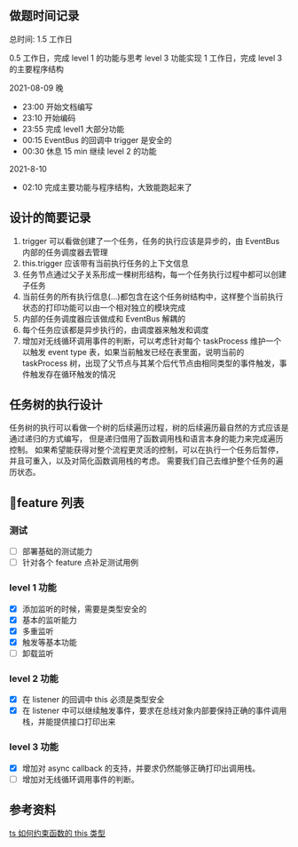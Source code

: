 ## 做题时间记录

总时间: 1.5 工作日

0.5 工作日，完成 level 1 的功能与思考 level 3 功能实现
1 工作日，完成 level 3 的主要程序结构

2021-08-09 晚

- 23:00 开始文档编写
- 23:10 开始编码
- 23:55 完成 level1 大部分功能
- 00:15 EventBus 的回调中 trigger 是安全的
- 00:30 休息 15 min 继续 level 2 的功能

2021-8-10

- 02:10 完成主要功能与程序结构，大致能跑起来了

## 设计的简要记录

1. trigger 可以看做创建了一个任务，任务的执行应该是异步的，由 EventBus 内部的任务调度器去管理
2. this.trigger 应该带有当前执行任务的上下文信息
3. 任务节点通过父子关系形成一棵树形结构，每一个任务执行过程中都可以创建子任务
4. 当前任务的所有执行信息(...)都包含在这个任务树结构中，这样整个当前执行状态的打印功能可以由一个相对独立的模块完成
5. 内部的任务调度器应该做成和 EventBus 解耦的
6. 每个任务应该都是异步执行的，由调度器来触发和调度
7. 增加对无线循环调用事件的判断，可以考虑针对每个 taskProcess 维护一个以触发 event type 表，如果当前触发已经在表里面，说明当前的 taskProcess 树，出现了父节点与其某个后代节点由相同类型的事件触发，事件触发存在循环触发的情况

## 任务树的执行设计

任务树的执行可以看做一个树的后续遍历过程，树的后续遍历最自然的方式应该是通过递归的方式编写，
但是递归借用了函数调用栈和语言本身的能力来完成遍历控制。
如果希望能获得对整个流程更灵活的控制，可以在执行一个任务后暂停，并且可重入，以及对简化函数调用栈的考虑。
需要我们自己去维护整个任务的遍历状态。

## feature 列表

### 测试

- [ ] 部署基础的测试能力
- [ ] 针对各个 feature 点补足测试用例

### level 1 功能

- [x] 添加监听的时候，需要是类型安全的
- [x] 基本的监听能力
- [x] 多重监听
- [x] 触发等基本功能
- [ ] 卸载监听

### level 2 功能

- [x] 在 listener 的回调中 this 必须是类型安全
- [x] 在 listener 中可以继续触发事件，要求在总线对象内部要保持正确的事件调用栈，并能提供接口打印出来

### level 3 功能

- [x] 增加对 async callback 的支持，并要求仍然能够正确打印出调用栈。
- [ ] 增加对无线循环调用事件的判断。

## 参考资料

[ts 如何约束函数的 this 类型](https://www.typescriptlang.org/docs/handbook/2/functions.html#declaring-this-in-a-function)
